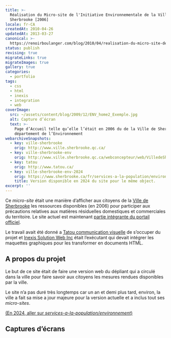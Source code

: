 ```yaml
---
title: >-
  Réalisation du Micro-site de l'Initiative Environnementale de la Ville de
  Sherbrooke [2006]
locale: fr-CA
createdAt: 2010-04-26
updatedAt: 2013-03-27
canonical: >-
  https://renoirboulanger.com/blog/2010/04/realisation-du-micro-site-de-linitiative-environnementale-de-la-ville-de-sherbrooke-2006-2/
status: publish
revising: true
migrateLinks: true
migrateImages: true
gallery: true
categories:
  - portfolio
tags:
  - css
  - html
  - inexis
  - integration
  - web
coverImage:
  src: ~/assets/content/blog/2009/12/ENV_home2_Exemple.jpg
  alt: Capture d’écran
  text: >-
    Page d’Accueil telle qu’elle l’était en 2006 du de la Ville de Sherbrooke,
    département de l’Environnement
webarchiveSnapshots:
  - key: ville-sherbrooke
    orig: http://www.ville.sherbrooke.qc.ca/
  - key: ville-sherbrooke-env
    orig: http://www.ville.sherbrooke.qc.ca/webconcepteur/web/VilledeSherbrooke/fr/ext/nav/Environnement.html
  - key: tatou
    orig: http://www.tatou.ca/
  - key: ville-sherbrooke-env-2024
    orig: https://www.sherbrooke.ca/fr/services-a-la-population/environnement
    title: Version disponible en 2024 du site pour le même object.
excerpt: ''
---
```


Ce _micro-site_ était une manière d’afficher aux citoyens de la [Ville de
Sherbrooke][ville-sherbrooke] les ressources disponibles (en 2006) pour
participer aux précautions relatives aux matières résiduelles domestiques et
commerciales du territoire. Le site actuel est maintenant [partie intégrante du
portail officiel][ville-sherbrooke-env].

Le travail avait été donné a [Tatou communication visuelle][tatou] de s’occuper
du projet et [Inexis Solution Web Inc][inexis] était l’exécutant qui devait
intégrer les maquettes graphiques pour les transformer en documents HTML.

<!--more-->

## A propos du projet

Le but de ce site était de faire une version web du dépliant qui a circulé dans
la ville pour faire savoir aux citoyens les mesures rendues disponibles par la
ville.

Le site n’a pas duré très longtemps car un an et demi plus tard, environ, la
ville a fait sa mise a jour majeure pour la version actuelle et a inclus tout
ses _micro-sites_.

<ins>(En 2024, [aller sur
_services-a-la-population/environnement_][ville-sherbrooke-env-2024])</ins>

<!--#TODO-inline-edit-->

## Captures d’écrans

<div style="overflow:hidden;clear:both;" class="thumbnails gallery flex flex-row flex-wrap">

<app-image class="w-1/3" src="~/assets/content/blog/2010/04/ENV_nav_Exemple1.jpg" alt="" figcaption=" ">
</app-image>

<app-image class="w-1/3" src="~/assets/content/blog/2010/04/scr_environement_1.png" alt="" figcaption=" ">
</app-image>

<app-image class="w-1/3" src="~/assets/content/blog/2010/04/ENV_home2_Exemple.jpg" alt="" figcaption=" ">
</app-image>

<app-image class="w-1/3" src="~/assets/content/blog/2010/04/ENV_nav_Exemple11.jpg" alt="" figcaption=" ">
</app-image>

<app-image class="w-1/3" src="~/assets/content/blog/2010/04/scr_environement_2.png" alt="" figcaption=" ">
</app-image>

</div>

[ville-sherbrooke]: http://www.ville.sherbrooke.qc.ca/
[ville-sherbrooke-env]:
  http://www.ville.sherbrooke.qc.ca/webconcepteur/web/VilledeSherbrooke/fr/ext/nav/Environnement.html
[ville-sherbrooke-env-2024]:
  https://www.sherbrooke.ca/fr/services-a-la-population/environnement
  'Version disponible en 2024 du site pour le même object.'
[tatou]: http://www.tatou.ca/
[inexis]: /blog/tag/inexis
